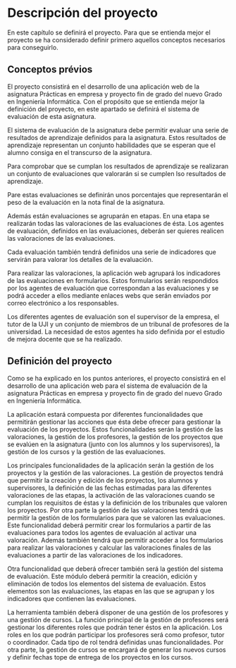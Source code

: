 # Descripción del proyecto #

En este capítulo se definirá el proyecto. Para que se entienda mejor el proyecto
se ha considerado definir primero aquellos conceptos necesarios para conseguirlo.

## Conceptos prévios ##

El proyecto consistirá en el desarrollo de una aplicación web de la asignatura
Prácticas en empresa y proyecto fin de grado del nuevo Grado en Ingeniería
Informática. Con el propósito que se entienda mejor la definición del proyecto,
en este apartado se definirá el sistema de evaluación de esta asignatura.

El sistema de evaluación de la asignatura debe permitir evaluar una serie de
resultados de aprendizaje definidos para la asignatura. Estos resultados de
aprendizaje representan un conjunto habilidades que se esperan que el alumno
consiga en el transcurso de la asignatura. 

Para comprobar que se cumplan los resultados de aprendizaje se realizaran un
conjunto de evaluaciones que valorarán si se cumplen lso resultados de 
aprendizaje.

Pare estas evaluaciones se definirán unos porcentajes que representarán el 
peso de la evaluación en la nota final de la asignatura.

Además están evaluaciones se agruparán en etapas. En una etapa se
realizarán todas las valoraciones de las evaluaciones de ésta. Los agentes de
evaluación, definidos en las evaluaciones, deberán ser quieres realicen las
valoraciones de las evaluaciones.

Cada evaluación también tendrá definidos una serie de indicadores que servirán 
para valorar los detalles de la evaluación.

Para realizar las valoraciones, la aplicación web agrupará los indicadores de las
evaluaciones en formularios. Estos formularios serán respondidos por los
agentes de evaluación que correspondan a las evaluaciones y se podrá acceder a
ellos mediante enlaces webs que serán enviados por correo electrónico a los
responsables.

Los diferentes agentes de evaluación son el supervisor de la
empresa, el tutor de la UJI y un conjunto de miembros de un tribunal de
profesores de la universidad. La necesidad de estos agentes ha sido definida
por el estudio de mejora docente que se ha realizado.

## Definición del proyecto ##

Como se ha explicado en los puntos anteriores, el proyecto consistirá en el
desarrollo de una aplicación web para el sistema de evaluación de la asignatura
Prácticas en empresa y proyecto fin de grado del nuevo Grado en Ingeniería
Informática.

La aplicación estará compuesta por diferentes funcionalidades que permitirán
gestionar las acciones que ésta debe ofrecer para gestionar la evaluación
de los proyectos. Estos funcionalidades serán la gestión de las valoraciones, la gestión
de los profesores, la gestión de los proyectos que se evalúen en
la asignatura (junto con los alumnos y los supervisores), la gestión de los cursos
y la gestión de las evaluaciones.

Los principales funcionalidades de la aplicación serán la gestión de los
proyectos y la gestión de las valoraciones. La gestión de proyectos tendrá que
permitir la creación y edición de los proyectos, los alumnos y supervisores, la
definición de las fechas estimadas para las diferentes valoraciones de las etapas,
la activación de las valoraciones cuando se cumplan los requisitos de éstas y la
definición de los tribunales que valoren los proyectos. Por otra parte la gestión
de las valoraciones tendrá que permitir la gestión de los formularios
para que se valoren las evaluaciones. Este funcionalidad deberá permitir crear los
formularios a partir de las evaluaciones para todos los agentes de evaluación al
activar una valoración. Además también tendrá que permitir acceder a los formularios para
realizar las valoraciones y calcular las valoraciones finales de las evaluaciones a
partir de las valoraciones de los indicadores.

Otra funcionalidad que deberá ofrecer también será la gestión del sistema de
evaluación. Este módulo deberá permitir la creación, edición y eliminación de
todos los elementos del sistema de evaluación. Estos elementos son las
evaluaciones, las etapas en las que se agrupan y los indicadores que contienen
las evaluaciones.

La herramienta también deberá disponer de una gestión de los profesores y
una gestión de cursos. La función principal de la gestión de profesores será
gestionar los diferentes roles que podrán tener éstos en la
aplicación. Los roles en los que podrán participar los profesores será como
profesor, tutor o coordinador. Cada tipo de rol tendrá definidas
unas funcionalidades. Por otra parte, la gestión de cursos se encargará
de generar los nuevos cursos y definir fechas tope de entrega de los proyectos
en los cursos.

